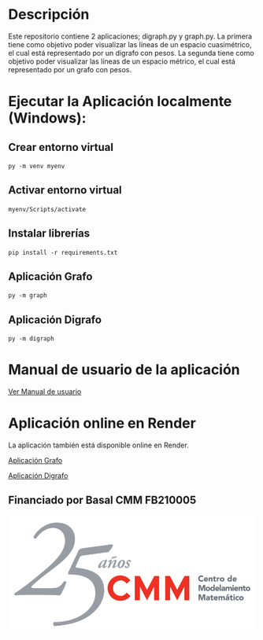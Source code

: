 # Descripción

Este repositorio contiene 2 aplicaciones; digraph.py y graph.py.  La primera tiene como objetivo poder visualizar las líneas de un espacio
cuasimétrico, el cual está representado por un digrafo con pesos. La segunda tiene como
objetivo poder visualizar las líneas de un espacio métrico, el cual está representado por
un grafo con pesos. 


# Ejecutar la Aplicación localmente (Windows):

## Crear entorno virtual
```
py -m venv myenv

```
## Activar entorno virtual
```
myenv/Scripts/activate

```

## Instalar librerías
```
pip install -r requirements.txt

```

## Aplicación Grafo
```
py -m graph

```

## Aplicación Digrafo
```
py -m digraph

```
# Manual de usuario de la aplicación
[Ver Manual de usuario](https://github.com/lvillarroel457/GraphLines/blob/main/Manual%20de%20Usuario.pdf)

# Aplicación online en Render
La aplicación también está disponible online en Render.

[Aplicación Grafo](https://graphlines.onrender.com/)


[Aplicación Digrafo](https://digraphlines.onrender.com/)



## Financiado por Basal CMM FB210005
![](horiz.png)
